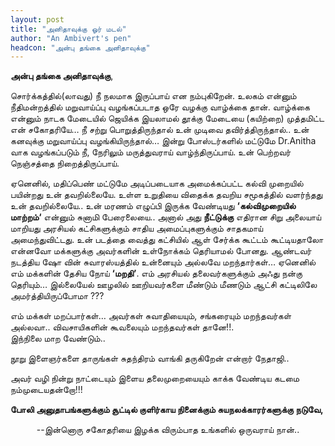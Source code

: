 ```yaml
---
layout: post
title: "அனிதாவுக்கு ஓர் மடல்"
author: "An Ambivert's pen"
headcon: "அன்பு தங்கை அனிதாவுக்கு"
---
```


**அன்பு தங்கை அனிதாவுக்கு**,<br>

சொர்க்கத்தில்(லாவது) நீ நலமாக இருப்பாய் என நம்புகிறேன். உலகம் என்னும் நீதிமன்றத்தில் மறுவாய்ப்பு வழங்கப்படாத ஒரே வழக்கு வாழ்க்கை தான். வாழ்க்கை என்னும் நாடக மேடையில்  ஜெயிக்க இயலாமல் தூக்கு மேடையை (கயிற்றை) முத்தமிட்ட என் சகோதரியே… நீ சற்று பொறுத்திருந்தால் உன் முடிவை தவிர்த்திருந்தால்.. உன் கனவுக்கு  மறுவாய்ப்பு  வழங்கியிருந்தால்… இன்று போஸ்டர்களில் மட்டுமே Dr.Anitha வாக  வழங்கப்படும் நீ, நேரிலும் மருத்துவராய் வாழ்ந்திருப்பாய். உன் பெற்றவர் நெஞ்சத்தை நிறைத்திருப்பாய்.<br>

ஏனெனில், மதிப்பெண்  மட்டுமே அடிப்படையாக  அமைக்கப்பட்ட கல்வி முறையில் பயின்றது உன்  தவறில்லையே. உள்ள உறுதியை விதைக்க தவறிய சமூகத்தில் வளர்ந்தது உன் தவறில்லையே.. உன் மரணம் எழுப்பி இருக்க வேண்டியது **‘கல்விமுறையில் மாற்றம்‘** என்னும் சுனாமி பேரைலையை.. அனால் அது **நீட்டுக்கு** எதிரான சிறு அலையாய் மாறியது  அரசியல் கட்சிகளுக்கும் சாதிய அமைப்புகளுக்கும் சாதகமாய் அமைந்துவிட்டது. உன்  படத்தை வைத்து கட்சியில் ஆள்  சேர்க்க  கூட்டம் கூட்டியதாலோ என்னவோ மக்களுக்கு அவர்களின் உள்நோக்கம் தெரியாமல்  போனது. ஆண்டவர் நடத்திய ஷோ வின் சுவாரஸ்யத்தில்  உன்னையும் அல்லவே மறந்தார்கள்… ஏனெனில் எம் மக்களின் தேசிய  நோய் **‘மறதி’**. எம் அரசியல் தலைவர்களுக்கும் அஃது நன்கு தெரியும்… இல்லையேல் ஊழலில் ஊறியவர்களை மீண்டும் மீணடும் ஆட்சி  கட்டிலிலே அமர்த்தியிருப்போமா ???<br>

எம் மக்கள் மறப்பார்கள்… அவர்கள் சுவாதியையும், சங்கரையும் மறந்தவர்கள் அல்லவா.. விவசாயிகளின் கூவலையும் மறந்தவர்கள் தானே!!.<br>
இந்நிலை மாற வேண்டும்..<br>

நூறு இளைஞர்களை தாருங்கள் சுதந்திரம் வாங்கி தருகிறேன் என்றார் நேதாஜி..<br>

அவர் வழி நின்று நாட்டையும் இளைய தலைமுறையையும் காக்க வேண்டிய கடமை நம்முடையதன்றோ!!!<br>

**போலி அனுதாபங்களுக்கும்  சூட்டில் குளிர்காய நினைக்கும் சுயநலக்காரர்களுக்கு நடுவே,**<br>
<center>--இன்னொரு சகோதரியை இழக்க விரும்பாத உங்களில் ஒருவராய் நான்..</center>
